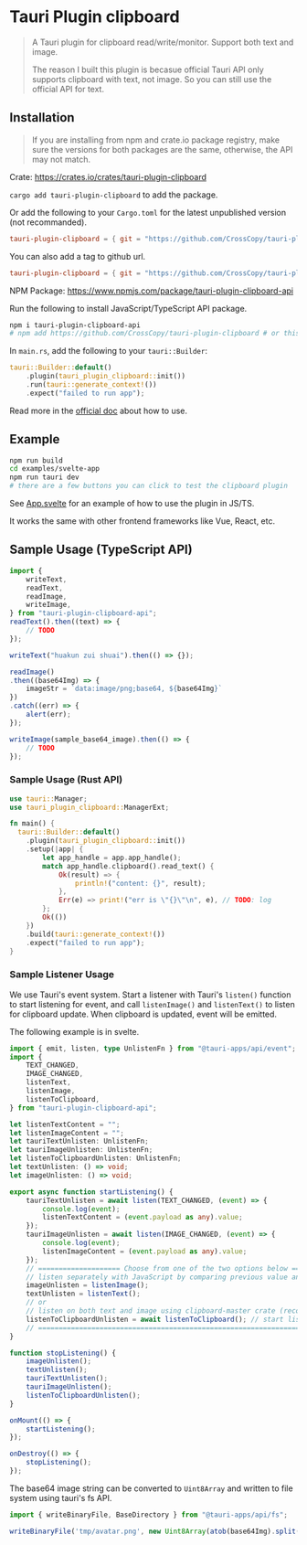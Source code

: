 # Tauri Plugin clipboard

> A Tauri plugin for clipboard read/write/monitor. Support both text and image.
>
> The reason I built this plugin is becasue official Tauri API only supports clipboard with text, not image. So you can still use the official API for text.

## Installation

> If you are installing from npm and crate.io package registry, make sure the versions for both packages are the same, otherwise, the API may not match.

Crate: https://crates.io/crates/tauri-plugin-clipboard

`cargo add tauri-plugin-clipboard` to add the package.

Or add the following to your `Cargo.toml` for the latest unpublished version (not recommanded).

```toml
tauri-plugin-clipboard = { git = "https://github.com/CrossCopy/tauri-plugin-clipboard" }
```

You can also add a tag to github url.

```toml
tauri-plugin-clipboard = { git = "https://github.com/CrossCopy/tauri-plugin-clipboard", tag = "v0.4.0" }
```

NPM Package: https://www.npmjs.com/package/tauri-plugin-clipboard-api

Run the following to install JavaScript/TypeScript API package.

```bash
npm i tauri-plugin-clipboard-api
# npm add https://github.com/CrossCopy/tauri-plugin-clipboard # or this for latest unpublished version (not recommended)
```

In `main.rs`, add the following to your `tauri::Builder`:

```rust
tauri::Builder::default()
    .plugin(tauri_plugin_clipboard::init())
    .run(tauri::generate_context!())
    .expect("failed to run app");
```

Read more in the [official doc](https://tauri.app/v1/guides/features/plugin/#using-a-plugin) about how to use.

## Example

```bash
npm run build
cd examples/svelte-app
npm run tauri dev
# there are a few buttons you can click to test the clipboard plugin
```

See [App.svelte](examples/svelte-app/src/App.svelte) for an example of how to use the plugin in JS/TS.

It works the same with other frontend frameworks like Vue, React, etc.


## Sample Usage (TypeScript API)

```ts
import {
    writeText,
    readText,
    readImage,
    writeImage,
} from "tauri-plugin-clipboard-api";
readText().then((text) => {
    // TODO
});

writeText("huakun zui shuai").then(() => {});

readImage()
.then((base64Img) => {
    imageStr = `data:image/png;base64, ${base64Img}`
})
.catch((err) => {
    alert(err);
});

writeImage(sample_base64_image).then(() => {
    // TODO
});
```

### Sample Usage (Rust API)

```rust
use tauri::Manager;
use tauri_plugin_clipboard::ManagerExt;

fn main() {
  tauri::Builder::default()
    .plugin(tauri_plugin_clipboard::init())
    .setup(|app| {
        let app_handle = app.app_handle();
        match app_handle.clipboard().read_text() {
            Ok(result) => {
                println!("content: {}", result);
            },
            Err(e) => print!("err is \"{}\"\n", e), // TODO: log
        };
        Ok(())
    })
    .build(tauri::generate_context!())
    .expect("failed to run app");
}
```

### Sample Listener Usage

We use Tauri's event system. Start a listener with Tauri's `listen()` function to start listening for event, and call `listenImage()` and `listenText()` to listen for clipboard update. When clipboard is updated, event will be emitted.

The following example is in svelte.

```ts
import { emit, listen, type UnlistenFn } from "@tauri-apps/api/event";
import {
    TEXT_CHANGED,
    IMAGE_CHANGED,
    listenText,
    listenImage,
    listenToClipboard,
} from "tauri-plugin-clipboard-api";

let listenTextContent = "";
let listenImageContent = "";
let tauriTextUnlisten: UnlistenFn;
let tauriImageUnlisten: UnlistenFn;
let listenToClipboardUnlisten: UnlistenFn;
let textUnlisten: () => void;
let imageUnlisten: () => void;

export async function startListening() {
    tauriTextUnlisten = await listen(TEXT_CHANGED, (event) => {
        console.log(event);
        listenTextContent = (event.payload as any).value;
    });
    tauriImageUnlisten = await listen(IMAGE_CHANGED, (event) => {
        console.log(event);
        listenImageContent = (event.payload as any).value;
    });
    // ==================== Choose from one of the two options below ====================
    // listen separately with JavaScript by comparing previous value and current value
    imageUnlisten = listenImage();
    textUnlisten = listenText();
    // or
    // listen on both text and image using clipboard-master crate (recommended, should be more efficient)
    listenToClipboardUnlisten = await listenToClipboard(); // start listener for both text and image
    // ==================================================================================
}

function stopListening() {
    imageUnlisten();
    textUnlisten();
    tauriTextUnlisten();
    tauriImageUnlisten();
    listenToClipboardUnlisten();
}

onMount(() => {
    startListening();
});

onDestroy(() => {
    stopListening();
});
```

The base64 image string can be converted to `Uint8Array` and written to file system using tauri's fs API. 

```ts
import { writeBinaryFile, BaseDirectory } from "@tauri-apps/api/fs";

writeBinaryFile('tmp/avatar.png', new Uint8Array(atob(base64Img).split('').map(char => char.charCodeAt(0))), { dir: BaseDirectory.Cache })
```

